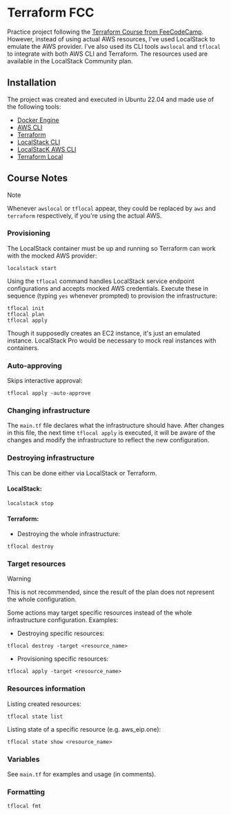 # Terraform FCC
Practice project following the [Terraform Course from FeeCodeCamp](https://www.youtube.com/watch?v=SLB_c_ayRMo).
However, instead of using actual AWS resources, I've used LocalStack to emulate the AWS provider. I've also used its CLI tools `awslocal` and `tflocal` to integrate with both AWS CLI and Terraform.
The resources used are available in the LocalStack Community plan.

## Installation

The project was created and executed in Ubuntu 22.04 and made use of the following tools:

- [Docker Engine](https://docs.docker.com/engine/install/)
- [AWS CLI](https://aws.amazon.com/pt/cli/)
- [Terraform](https://developer.hashicorp.com/terraform/downloads?product_intent=terraform)
- [LocalStack CLI](https://docs.localstack.cloud/getting-started/installation/)
- [LocalStacK AWS CLI](https://docs.localstack.cloud/user-guide/integrations/aws-cli/#localstack-aws-cli-awslocal)
- [Terraform Local](https://docs.localstack.cloud/user-guide/integrations/terraform/#using-the-tflocal-script)

## Course Notes
> [!NOTE]  
> Whenever `awslocal` or `tflocal` appear, they could be replaced by `aws` and `terraform` respectively, if you're using the actual AWS.

### Provisioning
The LocalStack container must be up and running so Terraform can work with the mocked AWS provider:
```console
localstack start
```
Using the `tflocal` command handles LocalStack service endpoint configurations and accepts mocked AWS credentials.
Execute these in sequence (typing `yes` whenever prompted) to provision the infrastructure:  
```console
tflocal init
tflocal plan
tflocal apply
```

Though it supposedly creates an EC2 instance, it's just an emulated instance. LocalStack Pro would be necessary to mock real instances with containers.

### Auto-approving
Skips interactive approval:
```console
tflocal apply -auto-approve
```

### Changing infrastructure
The `main.tf` file declares what the infrastructure should have. After changes in this file, the next time `tflocal apply` is executed, it will be aware of the changes and modify the infrastructure to reflect the new configuration.

### Destroying infrastructure
This can be done either via LocalStack or Terraform.
#### LocalStack:
```console
localstack stop
```
#### Terraform:  
- Destroying the whole infrastructure:
```console
tflocal destroy
```

### Target resources
> [!WARNING]  
> This is not recommended, since the result of the plan does not represent the whole configuration.

Some actions may target specific resources instead of the whole infrastructure configuration.
Examples:
- Destroying specific resources:
```console
tflocal destroy -target <resource_name>
```
- Provisioning specific resources:
```console
tflocal apply -target <resource_name>
```

### Resources information
Listing created resources:
```console
tflocal state list
```
Listing state of a specific resource (e.g. aws_eip.one):
```console
tflocal state show <resource_name>
```

### Variables
See `main.tf` for examples and usage (in comments).

### Formatting
```console
tflocal fmt
```
